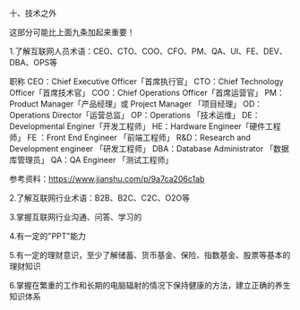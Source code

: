 十、技术之外


这部分可能比上面九条加起来重要！

1.了解互联网人员术语：CEO、CTO、COO、CFO、PM、QA、UI、FE、DEV、DBA、OPS等

职称
CEO：Chief Executive Officer「首席执行官」
CTO：Chief Technology Officer「首席技术官」
COO：Chief Operations Officer「首席运营官」
PM：Product Manager「产品经理」或 Project Manager 「项目经理」
OD：Operations Director「运营总监」
OP：Operations 「技术运维」
DE：Developmental Enginer「开发工程师」
HE：Hardware Engineer「硬件工程师」
FE ：Front End Engineer 「前端工程师」
R&D：Research and Development engineer 「研发工程师」
DBA：Database Administrator 「数据库管理员」
QA：QA Engineer 「测试工程师」

参考资料：https://www.jianshu.com/p/9a7ca206c1ab


2.了解互联网行业术语：B2B、B2C、C2C、O2O等


3.掌握互联网行业沟通、问答、学习的


4.有一定的"PPT"能力


5.有一定的理财意识，至少了解储蓄、货币基金、保险、指数基金、股票等基本的理财知识


6.掌握在繁重的工作和长期的电脑辐射的情况下保持健康的方法，建立正确的养生知识体系

